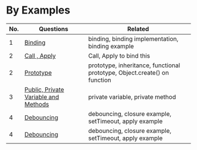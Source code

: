 # By Examples 

| No. | Questions | Related |
|---- | --------- | --------- |
|1  | [Binding]() | binding, binding implementation, binding example |
|2  | [Call , Apply]()| Call, Apply to bind this |
|2  | [Prototype]() | prototype, inheritance, functional prototype, Object.create() on function |
|3  | [Public, Private Variable and Methods]()| private variable, private method |
|4  | [Debouncing]()| debouncing, closure example, setTimeout, apply example |
|4  | [Debouncing]()| debouncing, closure example, setTimeout, apply example |
